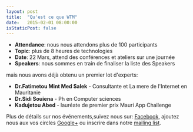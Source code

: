 ```yaml
---
layout: post
title:  "Qu'est ce que WTM"
date:   2015-02-01 08:00:00
isStaticPost: false
---
```



* **Attendance**: nous nous attendons plus de 100 participants
* **Topic**: plus de 8 heures de technologies
* **Date**: 22 Mars, attend des conférences et ateliers sur une journée
* **Speakers**: nous sommes en train de finaliser la liste des Speakers

mais nous avons déjà obtenu un premier lot d'experts:

* **Dr.Fatimetou Mint Med Salek** - Consultante et La mere de l'Internet en Mauritanie<br>
* **Dr.Sidi Souiena** - Ph en Computer sciences<br>
* **Kadujetou Abed** - lauréate de premier prix Mauri App Challenge <br>

Plus de détails sur nos événements,suivez nous sur:
[Facebook](https://www.facebook.com/WTMNouakchott), ajoutez nous aux vos circles [Google+](https://plus.google.com/u/0/b/105671222006986281175/105671222006986281175) ou inscrire dans notre [mailing list](http://goo.gl/forms/nPkAlJAnhd).
